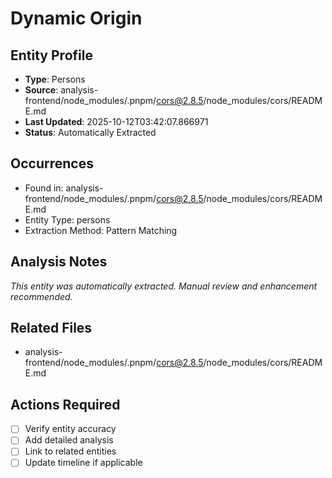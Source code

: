 # Dynamic Origin

## Entity Profile
- **Type**: Persons
- **Source**: analysis-frontend/node_modules/.pnpm/cors@2.8.5/node_modules/cors/README.md
- **Last Updated**: 2025-10-12T03:42:07.866971
- **Status**: Automatically Extracted

## Occurrences
- Found in: analysis-frontend/node_modules/.pnpm/cors@2.8.5/node_modules/cors/README.md
- Entity Type: persons
- Extraction Method: Pattern Matching

## Analysis Notes
*This entity was automatically extracted. Manual review and enhancement recommended.*

## Related Files
- analysis-frontend/node_modules/.pnpm/cors@2.8.5/node_modules/cors/README.md

## Actions Required
- [ ] Verify entity accuracy
- [ ] Add detailed analysis
- [ ] Link to related entities
- [ ] Update timeline if applicable
